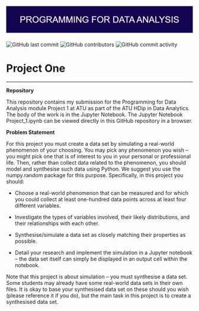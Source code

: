 ![Banner Image](./markdown-image-files/PROGRAMMING_FOR_DATA_ANALYSIS.png)
---
![GitHub last commit](https://img.shields.io/github/last-commit/damienfarrell/prog-data-p1)
![GitHub contributors](https://img.shields.io/github/contributors/damienfarrell/prog-data-p1)
![GitHub commit activity](https://img.shields.io/github/commit-activity/w/damienfarrell/prog-data-p1)

# Project One
---

**Repository**

This repository contains my submission for the Programming for Data Analysis module Project 1 at ATU as part of the ATU HDip in Data Analytics. The body of the work is in the Jupyter Notebook. The Jupyter Notebook Project_1.ipynb can be viewed directly in this GitHub repository in a browser.

**Problem Statement**

For this project you must create a data set by simulating a real-world phenomenon of your choosing. You may pick any phenomenon you wish – you might pick one that is of interest to you in your personal or professional life. Then, rather than collect data related to the phenomenon, you should model and synthesise such data using Python. We suggest you use the numpy.random package for this purpose.
Specifically, in this project you should:

- Choose a real-world phenomenon that can be measured and for which you could collect at least one-hundred data points across at least four different variables.

- Investigate the types of variables involved, their likely distributions, and their relationships with each other.

- Synthesise/simulate a data set as closely matching their properties as possible.

- Detail your research and implement the simulation in a Jupyter notebook – the data set itself can simply be displayed in an output cell within the notebook.

Note that this project is about simulation – you must synthesise a data set. Some students may already have some real-world data sets in their own files. It is okay to base your synthesised data set on these should you wish (please reference it if you do), but the main task in this project is to create a synthesised data set.